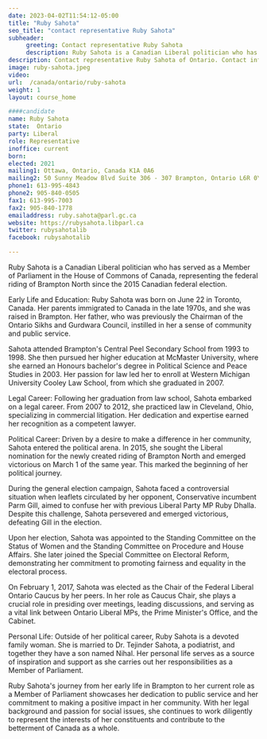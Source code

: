 ```yaml
---
date: 2023-04-02T11:54:12-05:00
title: "Ruby Sahota"
seo_title: "contact representative Ruby Sahota"
subheader:
     greeting: Contact representative Ruby Sahota
     description: Ruby Sahota is a Canadian Liberal politician who has served as a Member of Parliament in the House of Commons of Canada, representing the federal riding of Brampton North since the 2015 Canadian federal election.
description: Contact representative Ruby Sahota of Ontario. Contact information for Ruby Sahota includes email address, phone number, and mailing address.
image: ruby-sahota.jpeg
video:
url:  /canada/ontario/ruby-sahota
weight: 1
layout: course_home

####candidate
name: Ruby Sahota
state:	Ontario
party: Liberal
role: Representative
inoffice: current
born:
elected: 2021
mailing1: Ottawa, Ontario, Canada K1A 0A6
mailing2: 50 Sunny Meadow Blvd Suite 306 - 307 Brampton, Ontario L6R 0Y7
phone1: 613-995-4843
phone2: 905-840-0505
fax1: 613-995-7003
fax2: 905-840-1778
emailaddress: ruby.sahota@parl.gc.ca
website: https://rubysahota.libparl.ca
twitter: rubysahotalib
facebook: rubysahotalib

---
```


Ruby Sahota is a Canadian Liberal politician who has served as a Member of Parliament in the House of Commons of Canada, representing the federal riding of Brampton North since the 2015 Canadian federal election.

Early Life and Education:
Ruby Sahota was born on June 22 in Toronto, Canada. Her parents immigrated to Canada in the late 1970s, and she was raised in Brampton. Her father, who was previously the Chairman of the Ontario Sikhs and Gurdwara Council, instilled in her a sense of community and public service.

Sahota attended Brampton's Central Peel Secondary School from 1993 to 1998. She then pursued her higher education at McMaster University, where she earned an Honours bachelor's degree in Political Science and Peace Studies in 2003. Her passion for law led her to enroll at Western Michigan University Cooley Law School, from which she graduated in 2007.

Legal Career:
Following her graduation from law school, Sahota embarked on a legal career. From 2007 to 2012, she practiced law in Cleveland, Ohio, specializing in commercial litigation. Her dedication and expertise earned her recognition as a competent lawyer.

Political Career:
Driven by a desire to make a difference in her community, Sahota entered the political arena. In 2015, she sought the Liberal nomination for the newly created riding of Brampton North and emerged victorious on March 1 of the same year. This marked the beginning of her political journey.

During the general election campaign, Sahota faced a controversial situation when leaflets circulated by her opponent, Conservative incumbent Parm Gill, aimed to confuse her with previous Liberal Party MP Ruby Dhalla. Despite this challenge, Sahota persevered and emerged victorious, defeating Gill in the election.

Upon her election, Sahota was appointed to the Standing Committee on the Status of Women and the Standing Committee on Procedure and House Affairs. She later joined the Special Committee on Electoral Reform, demonstrating her commitment to promoting fairness and equality in the electoral process.

On February 1, 2017, Sahota was elected as the Chair of the Federal Liberal Ontario Caucus by her peers. In her role as Caucus Chair, she plays a crucial role in presiding over meetings, leading discussions, and serving as a vital link between Ontario Liberal MPs, the Prime Minister's Office, and the Cabinet.

Personal Life:
Outside of her political career, Ruby Sahota is a devoted family woman. She is married to Dr. Tejinder Sahota, a podiatrist, and together they have a son named Nihal. Her personal life serves as a source of inspiration and support as she carries out her responsibilities as a Member of Parliament.

Ruby Sahota's journey from her early life in Brampton to her current role as a Member of Parliament showcases her dedication to public service and her commitment to making a positive impact in her community. With her legal background and passion for social issues, she continues to work diligently to represent the interests of her constituents and contribute to the betterment of Canada as a whole.

